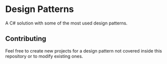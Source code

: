 # Design Patterns

A C# solution with some of the most used design patterns.

## Contributing

Feel free to create new projects for a design pattern not covered inside this repository or to modify existing ones.
